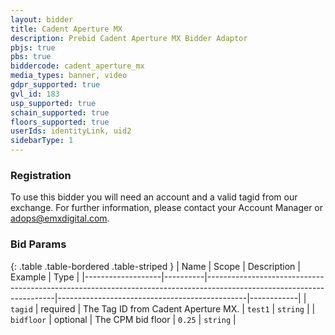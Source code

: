 ```yaml
---
layout: bidder
title: Cadent Aperture MX
description: Prebid Cadent Aperture MX Bidder Adaptor
pbjs: true
pbs: true
biddercode: cadent_aperture_mx
media_types: banner, video
gdpr_supported: true
gvl_id: 183
usp_supported: true
schain_supported: true
floors_supported: true
userIds: identityLink, uid2
sidebarType: 1
---
```


### Registration

To use this bidder you will need an account and a valid tagid from our exchange.  For further information, please contact your Account Manager or adops@emxdigital.com.

### Bid Params

{: .table .table-bordered .table-striped }
| Name              | Scope    | Description                                                                                                          | Example                                       | Type       |
|-------------------|----------|----------------------------------------------------------------------------------------------------------------------|-----------------------------------------------|------------|
| `tagid`           | required | The Tag ID from Cadent Aperture MX.                                                                                  | `test1`                                       | `string`   |
| `bidfloor`        | optional | The CPM bid floor                                                                                                    | `0.25`                                        | `string`   |

